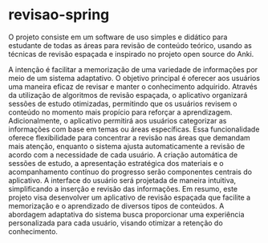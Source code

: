 # revisao-spring

O projeto consiste em um software de uso simples e didático para estudante de todas as áreas para revisão de conteúdo teórico, usando as técnicas de revisão espaçada e inspirado no projeto open source do Anki.

A intenção é facilitar a memorização de uma variedade de informações por meio de um sistema adaptativo.
O objetivo principal é oferecer aos usuários uma maneira eficaz de revisar e manter o conhecimento adquirido. Através da utilização de algoritmos de revisão espaçada, o aplicativo organizará sessões de estudo otimizadas, permitindo que os usuários revisem o conteúdo no momento mais propício para reforçar a aprendizagem.
Adicionalmente, o aplicativo permitirá aos usuários categorizar as informações com base em temas ou áreas específicas. Essa funcionalidade oferece flexibilidade para concentrar a revisão nas áreas que demandam mais atenção, enquanto o sistema ajusta automaticamente a revisão de acordo com a necessidade de cada usuário.
A criação automática de sessões de estudo, a apresentação estratégica dos materiais e o acompanhamento contínuo do progresso serão componentes centrais do aplicativo. A interface do usuário será projetada de maneira intuitiva, simplificando a inserção e revisão das informações.
Em resumo, este projeto visa desenvolver um aplicativo de revisão espaçada que facilite a memorização e o aprendizado de diversos tipos de conteúdos. A abordagem adaptativa do sistema busca proporcionar uma experiência personalizada para cada usuário, visando otimizar a retenção do conhecimento.
